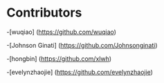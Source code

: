   # **Contributors**

-[wuqiao] (https://github.com/wuqiao)

-[Johnson Ginati] (https://github.com/Johnsonginati)

-[hongbin] (https://github.com/xlwh)

-[evelynzhaojie] (https://github.com/evelynzhaojie)
